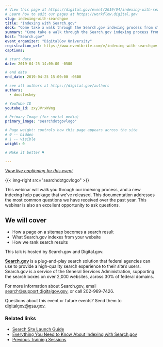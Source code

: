 ```yaml
---
# View this page at https://digital.gov/event/2019/04/indexing-with-searchgov
# Learn how to edit our pages at https://workflow.digital.gov
slug: indexing-with-searchgov
title: "Indexing with Search.gov"
deck: "Come take a walk through the Search.gov indexing process from start to finish"
summary: "Come take a walk through the Search.gov indexing process from start to finish."
host: "Search.gov"
event_organizer: "DigitalGov University"
registration_url: https://www.eventbrite.com/e/indexing-with-searchgov-registration-60430277587
captions: 

# start date
date: 2019-04-25 14:00:00 -0500

# end date
end_date: 2019-04-25 15:00:00 -0500

# see all authors at https://digital.gov/authors
authors: 
  - dmccleskey

# YouTube ID
youtube_id: zxyJVrxWVmg

# Primary Image (for social media)
primary_image: "searchdotgovlogo"

# Page weight: controls how this page appears across the site
# 0 -- hidden
# 1 -- visible
weight: 0

# Make it better ♥

---
```

_[View live captioning for this event](https://www.captionedtext.com/client/event.aspx?EventID=4009164&CustomerID=321)_

{{< img-right src="searchdotgovlogo"  >}}

This webinar will walk you through our indexing process, and a new indexing help package that we’ve released. This documentation addresses the most common questions we have received over the past year. This webinar is also an excellent opportunity to ask questions.

## We will cover

- How a page on a sitemap becomes a search result
- What Search.gov indexes from your website
- How we rank search results

This talk is hosted by Search.gov and Digital.gov.

[**Search.gov**](https://search.gov/) is a plug-and-play search solution that federal agencies can use to provide a high-quality search experience to their site’s users. Search.gov is a service of the General Services Administration, supporting the search boxes on over 2,000 websites, across 30% of federal domains.

For more information about Search.gov, email [search@support.digitalgov.gov](mailto:search@gsa.gov), or call 202-969-7426.

Questions about this event or future events? Send them to [digitalgov@gsa.gov](mailto:digitalgov@gsa.gov).

### Related links

 - [Search Site Launch Guide](https://search.gov/manual/site-launch-guide.html)
 - [Everything You Need to Know About Indexing with Search.gov](https://search.gov/manual/indexing-with-searchgov.html)
 - [Previous Training Sessions](https://search.gov/manual/training.html)
